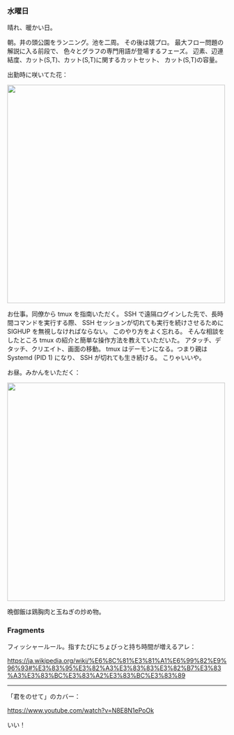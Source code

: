 ### 水曜日

晴れ、暖かい日。

朝。井の頭公園をランニング。池を二周。
その後は競プロ。 最大フロー問題の解説に入る前段で、
色々とグラフの専門用語が登場するフェーズ。
辺素、辺連結度、カット(S,T)、カット(S,T)に関するカットセット、
カット(S,T)の容量。

出勤時に咲いてた花：

<img src="https://i.imgur.com/sFt0QlD.jpg" width="500">

お仕事。同僚から tmux を指南いただく。
SSH で遠隔ログインした先で、長時間コマンドを実行する際、
SSH セッションが切れても実行を続けさせるために SIGHUP を無視しなければならない。
このやり方をよく忘れる。
そんな相談をしたところ tmux の紹介と簡単な操作方法を教えていただいた。
アタッチ、デタッチ、クリエイト、画面の移動。
tmux はデーモンになる。つまり親は Systemd (PID 1) になり、
SSH が切れても生き続ける。
こりゃいいや。

お昼。みかんをいただく：

<img src="https://i.imgur.com/ZDrRG47.jpg" width="500">

晩御飯は鶏胸肉と玉ねぎの炒め物。

### Fragments

フィッシャールール。指すたびにちょびっと持ち時間が増えるアレ：

https://ja.wikipedia.org/wiki/%E6%8C%81%E3%81%A1%E6%99%82%E9%96%93#%E3%83%95%E3%82%A3%E3%83%83%E3%82%B7%E3%83%A3%E3%83%BC%E3%83%A2%E3%83%BC%E3%83%89

---

「君をのせて」のカバー：

https://www.youtube.com/watch?v=N8E8N1ePoOk

いい！